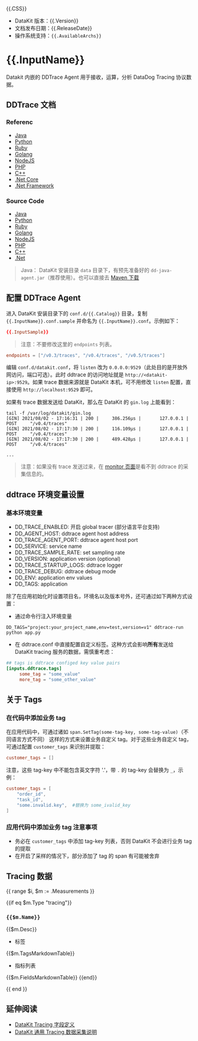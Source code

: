 {{.CSS}}

- DataKit 版本：{{.Version}}
- 文档发布日期：{{.ReleaseDate}}
- 操作系统支持：`{{.AvailableArchs}}`

# {{.InputName}}

Datakit 内嵌的 DDTrace Agent 用于接收，运算，分析 DataDog Tracing 协议数据。

## DDTrace 文档

### Referenc

- [Java](https://docs.datadoghq.com/tracing/setup_overview/setup/java?tab=containers)
- [Python](https://docs.datadoghq.com/tracing/setup_overview/setup/python?tab=containers)
- [Ruby](https://docs.datadoghq.com/tracing/setup_overview/setup/ruby)
- [Golang](https://docs.datadoghq.com/tracing/setup_overview/setup/go?tab=containers)
- [NodeJS](https://docs.datadoghq.com/tracing/setup_overview/setup/nodejs?tab=containers)
- [PHP](https://docs.datadoghq.com/tracing/setup_overview/setup/php?tab=containers)
- [C++](https://docs.datadoghq.com/tracing/setup_overview/setup/cpp?tab=containers)
- [.Net Core](https://docs.datadoghq.com/tracing/setup_overview/setup/dotnet-core?tab=windows)
- [.Net Framework](https://docs.datadoghq.com/tracing/setup_overview/setup/dotnet-framework?tab=windows)

### Source Code

- [Java](https://github.com/DataDog/dd-trace-java)
- [Python](https://github.com/DataDog/dd-trace-py)
- [Ruby](https://github.com/DataDog/dd-trace-rb)
- [Golang](https://github.com/DataDog/dd-trace-go)
- [NodeJS](https://github.com/DataDog/dd-trace-js)
- [PHP](https://github.com/DataDog/dd-trace-php)
- [C++](https://github.com/opentracing/opentracing-cpp)
- [.Net](https://github.com/DataDog/dd-trace-dotnet)

> Java： DataKit 安装目录 `data` 目录下，有预先准备好的 `dd-java-agent.jar`（推荐使用）。也可以直接去 [Maven 下载](https://mvnrepository.com/artifact/com.datadoghq/dd-java-agent)

## 配置 DDTrace Agent

进入 DataKit 安装目录下的 `conf.d/{{.Catalog}}` 目录，复制 `{{.InputName}}.conf.sample` 并命名为 `{{.InputName}}.conf`。示例如下：

```toml
{{.InputSample}}
```

> 注意：不要修改这里的 `endpoints` 列表。

```toml
endpoints = ["/v0.3/traces", "/v0.4/traces", "/v0.5/traces"]
```

编辑 `conf.d/datakit.conf`，将 `listen` 改为 `0.0.0.0:9529`（此处目的是开放外网访问，端口可选）。此时 ddtrace 的访问地址就是 `http://<datakit-ip>:9529`。如果 trace 数据来源就是 DataKit 本机，可不用修改 `listen` 配置，直接使用 `http://localhost:9529` 即可。

如果有 trace 数据发送给 DataKit，那么在 DataKit 的 `gin.log` 上能看到：

```shell
tail -f /var/log/datakit/gin.log
[GIN] 2021/08/02 - 17:16:31 | 200 |     386.256µs |       127.0.0.1 | POST     "/v0.4/traces"
[GIN] 2021/08/02 - 17:17:30 | 200 |     116.109µs |       127.0.0.1 | POST     "/v0.4/traces"
[GIN] 2021/08/02 - 17:17:30 | 200 |     489.428µs |       127.0.0.1 | POST     "/v0.4/traces"

...
```

> 注意：如果没有 trace 发送过来，在 [monitor 页面](datakit-tools-how-to#44462aae)是看不到 ddtrace 的采集信息的。

## ddtrace 环境变量设置

### 基本环境变量

- DD_TRACE_ENABLED: 开启 global tracer (部分语言平台支持)
- DD_AGENT_HOST: ddtrace agent host address
- DD_TRACE_AGENT_PORT: ddtrace agent host port
- DD_SERVICE: service name
- DD_TRACE_SAMPLE_RATE: set sampling rate
- DD_VERSION: application version (optional)
- DD_TRACE_STARTUP_LOGS: ddtrace logger
- DD_TRACE_DEBUG: ddtrace debug mode
- DD_ENV: application env values
- DD_TAGS: application

除了在应用初始化时设置项目名，环境名以及版本号外，还可通过如下两种方式设置：

- 通过命令行注入环境变量

```shell
DD_TAGS="project:your_project_name,env=test,version=v1" ddtrace-run python app.py
```

- 在 ddtrace.conf 中直接配置自定义标签。这种方式会影响**所有**发送给 DataKit tracing 服务的数据，需慎重考虑：

```toml
## tags is ddtrace configed key value pairs
[inputs.ddtrace.tags]
	 some_tag = "some_value"
	 more_tag = "some_other_value"
```

## 关于 Tags

### 在代码中添加业务 tag

在应用代码中，可通过诸如 `span.SetTag(some-tag-key, some-tag-value)`（不同语言方式不同） 这样的方式来设置业务自定义 tag。对于这些业务自定义 tag，可通过配置 `customer_tags` 来识别并提取：

```toml
customer_tags = []
```

注意，这些 tag-key 中不能包含英文字符 '.'，带 `.` 的 tag-key 会替换为 `_`，示例：

```toml
customer_tags = [
	"order_id",
	"task_id",
	"some.invalid.key",  #替换为 some_ivalid_key
]
```

### 应用代码中添加业务 tag 注意事项

- 务必在 `customer_tags` 中添加 tag-key 列表，否则 DataKit 不会进行业务 tag 的提取
- 在开启了采样的情况下，部分添加了 tag 的 span 有可能被舍弃

## Tracing 数据

{{ range $i, $m := .Measurements }}

{{if eq $m.Type "tracing"}}

### `{{$m.Name}}`

{{$m.Desc}}

- 标签

{{$m.TagsMarkdownTable}}

- 指标列表

{{$m.FieldsMarkdownTable}}
{{end}}

{{ end }}

## 延伸阅读

- [DataKit Tracing 字段定义](datakit-tracing-struct)
- [DataKit 通用 Tracing 数据采集说明](datakit-tracing)
